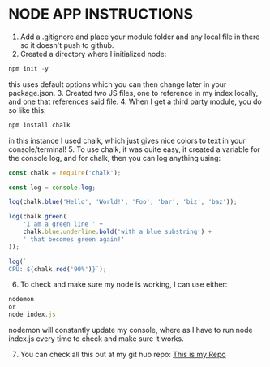 # NODE APP INSTRUCTIONS

1. Add a .gitignore and place your module folder and any local file in there so it doesn't push to github.
2. Created a directory where I initialized node:
```javascript
npm init -y
```
this uses default options which you can then change later in your package.json.
3. Created two JS files, one to reference in my index locally, and one that references said file.
4. When I get a third party module, you do so like this:
```javascript
npm install chalk
```
in this instance I used chalk, which just gives nice colors to text in your console/terminal!
5. To use chalk, it was quite easy, it created a variable for the console log, and for chalk, then you can log anything using:
```javascript
const chalk = require('chalk');

const log = console.log;

log(chalk.blue('Hello', 'World!', 'Foo', 'bar', 'biz', 'baz'));

log(chalk.green(
    'I am a green line ' +
    chalk.blue.underline.bold('with a blue substring') +
    ' that becomes green again!'
));

log(`
CPU: ${chalk.red('90%')}`);
```
6. To check and make sure my node is working, I can use either:
```javascript
nodemon
or
node index.js
```
nodemon will constantly update my console, where as I have to run node index.js every time to check and make sure it works.

7. You can check all this out at my git hub repo:
[This is my Repo]()